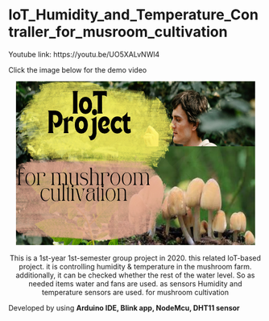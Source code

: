 # IoT_Humidity_and_Temperature_Contraller_for_musroom_cultivation


<p>Youtube link: https://youtu.be/UO5XALvNWl4</p>

Click the image below for the demo video

<!-- [![This is a Youtube Link](https://raw.githubusercontent.com/Nivesh98/EasyTrace/main/Assests/youtube%20thumbnail.png){: width="200" height="150"}](https://youtu.be/wwgFBmV1_Sg) -->

<div align="center">
<a href="https://youtu.be/UO5XALvNWl4"><img src="IoT Project (1).png" width="475" height="325"></a>
</div>
<p align="center">This is a 1st-year 1st-semester group project in 2020. this related IoT-based project. it is controlling humidity &amp; temperature in the mushroom farm. additionally, it can be checked whether the rest of the water level. So as needed items water and fans are used. as sensors Humidity and temperature sensors are used.  for mushroom cultivation
   
Developed by using <b>Arduino IDE, Blink app, NodeMcu, DHT11 sensor</b></p>
